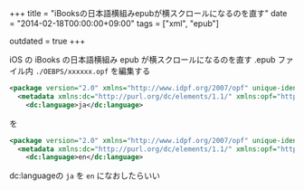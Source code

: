 +++
title = "iBooksの日本語横組みepubが横スクロールになるのを直す"
date = "2014-02-18T00:00:00+09:00"
tags = ["xml", "epub"]

outdated = true
+++

iOS の iBooks の日本語横組み epub が横スクロールになるのを直す
 .epub ファイル内 `./OEBPS/xxxxxx.opf` を編集する

```xml
<package version="2.0" xmlns="http://www.idpf.org/2007/opf" unique-identifier="BookId">
  <metadata xmlns:dc="http://purl.org/dc/elements/1.1/" xmlns:opf="http://www.idpf.org/2007/opf">
    <dc:language>ja</dc:language>
```

を

```xml
<package version="2.0" xmlns="http://www.idpf.org/2007/opf" unique-identifier="BookId">
  <metadata xmlns:dc="http://purl.org/dc/elements/1.1/" xmlns:opf="http://www.idpf.org/2007/opf">
    <dc:language>en</dc:language>

```

dc:languageの `ja` を `en` になおしたらいい